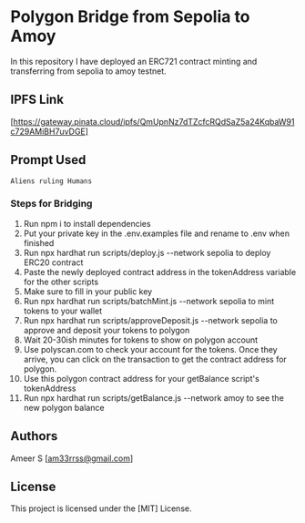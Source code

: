 # Polygon Bridge from Sepolia to Amoy 

In this repository I have deployed an ERC721 contract minting and transferring from sepolia to amoy testnet.

## IPFS Link

[https://gateway.pinata.cloud/ipfs/QmUpnNz7dTZcfcRQdSaZ5a24KqbaW91c729AMiBH7uvDGE]

## Prompt Used

`Aliens ruling Humans`

### Steps for Bridging

1. Run npm i to install dependencies
2. Put your private key in the .env.examples file and rename to .env when finished
3. Run npx hardhat run scripts/deploy.js --network sepolia to deploy ERC20 contract
4. Paste the newly deployed contract address in the tokenAddress variable for the other scripts
5. Make sure to fill in your public key
6. Run npx hardhat run scripts/batchMint.js --network sepolia to mint tokens to your wallet
7. Run npx hardhat run scripts/approveDeposit.js --network sepolia to approve and deposit your tokens to polygon
8. Wait 20-30ish minutes for tokens to show on polygon account
9. Use polyscan.com to check your account for the tokens. Once they arrive, you can click on the transaction to get the contract address for polygon.
10. Use this polygon contract address for your getBalance script's tokenAddress
11. Run npx hardhat run scripts/getBalance.js --network amoy to see the new polygon balance

## Authors

Ameer S
[am33rrss@gmail.com]


## License

This project is licensed under the [MIT] License.
